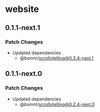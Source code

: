 # website

## 0.1.1-next.1

### Patch Changes

- Updated dependencies
  - @bsmnt/scrollytelling@0.2.4-next.1

## 0.1.1-next.0

### Patch Changes

- Updated dependencies
  - @bsmnt/scrollytelling@0.2.4-next.0

